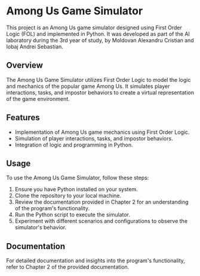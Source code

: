 # Among Us Game Simulator

This project is an Among Us game simulator designed using First Order Logic (FOL) and implemented in Python. It was developed as part of the AI laboratory during the 3rd year of study, by Moldovan Alexandru Cristian and Iobaj Andrei Sebastian.

## Overview

The Among Us Game Simulator utilizes First Order Logic to model the logic and mechanics of the popular game Among Us. It simulates player interactions, tasks, and impostor behaviors to create a virtual representation of the game environment.

## Features

- Implementation of Among Us game mechanics using First Order Logic.
- Simulation of player interactions, tasks, and impostor behaviors.
- Integration of logic and programming in Python.

## Usage

To use the Among Us Game Simulator, follow these steps:

1. Ensure you have Python installed on your system.
2. Clone the repository to your local machine.
3. Review the documentation provided in Chapter 2 for an understanding of the program's functionality.
4. Run the Python script to execute the simulator.
5. Experiment with different scenarios and configurations to observe the simulator's behavior.

## Documentation

For detailed documentation and insights into the program's functionality, refer to Chapter 2 of the provided documentation.

